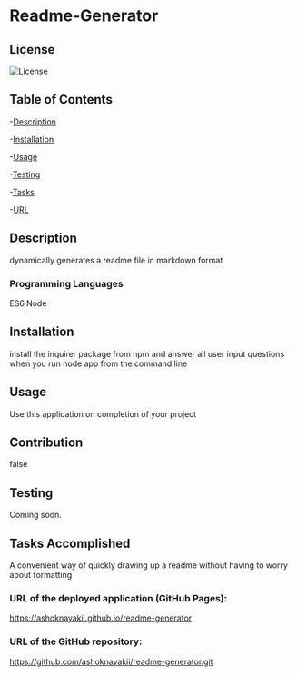 
    
# Readme-Generator

## License 

[![License](https://img.shields.io/badge/license-MIT-blue.svg)](https://opensource.org/licenses/MIT)

## Table of Contents
-[Description](Description)  

-[Installation](Installation)  

-[Usage](Usage)  

-[Testing](Testing)  

-[Tasks](Tasks)  

-[URL](URL)  



## Description
dynamically generates a readme file in markdown format

### Programming Languages
ES6,Node

## Installation
install the inquirer package from npm and answer all user input questions when you run node app from the command line

## Usage
Use this application on completion of your project

## Contribution
false

## Testing
Coming soon.

## Tasks Accomplished
A convenient way of quickly drawing up a readme without having to worry about formatting


### URL of the deployed application (GitHub Pages):
<https://ashoknayakii.github.io/readme-generator>


### URL of the GitHub repository:
<https://github.com/ashoknayakii/readme-generator.git>
    